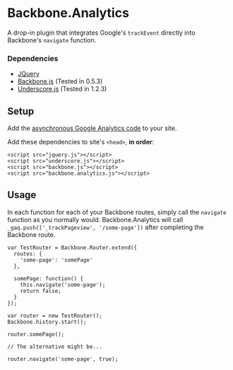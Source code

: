 # Backbone.Analytics

A drop-in plugin that integrates Google's `trackEvent` directly into Backbone's `navigate` function.

### Dependencies

* [JQuery](http://jquery.com/)
* [Backbone.js](http://documentcloud.github.com/backbone/) (Tested in 0.5.3)
* [Underscore.js](http://documentcloud.github.com/underscore/) (Tested in 1.2.3)

## Setup

Add the [asynchronous Google Analytics code](http://code.google.com/apis/analytics/docs/tracking/asyncTracking.html) to your site.

Add these dependencies to site's `<head>`, **in order**:

```
<script src="jquery.js"></script>
<script src="underscore.js"></script>
<script src="backbone.js"></script>
<script src="backbone.analytics.js"></script>
```

## Usage

In each function for each of your Backbone routes, simply call the `navigate` function as you normally would. Backbone.Analytics will call `_gaq.push(['_trackPageview', '/some-page'])` after completing the Backbone route.

```
var TestRouter = Backbone.Router.extend({
  routes: {
    'some-page': 'somePage'
  },

  somePage: function() {
    this.navigate('some-page');
    return false;
  }
});

var router = new TestRouter();
Backbone.history.start();

router.somePage();

// The alternative might be...

router.navigate('some-page', true);
```